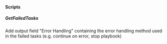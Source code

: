 #### Scripts

##### GetFailedTasks
Add output field "Error Handling" containing the error handling method used in the failed tasks (e.g. continue on error, stop playbook)

